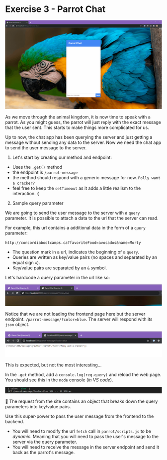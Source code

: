 # Exercise 3 - Parrot Chat

![exercise 3](./lecture/assets/exercise-3.gif)

As we move through the animal kingdom, it is now time to speak with a parrot. As you might guess, the parrot will just reply with the exact message that the user sent. This starts to make things more complicated for us.

Up to now, the chat app has been querying the server and just getting a message without sending any data to the server. Now we need the chat app to send the user message to the server.

1. Let's start by creating our method and endpoint:

- Uses the `.get()` method
- the endpoint is `/parrot-message`
- the method should respond with a generic message for now. `Polly want a cracker?`
- feel free to keep the `setTimeout` as it adds a little realism to the interaction. :)

2. Sample query parameter

We are going to send the user message to the server with a `query` parameter. It is possible to attach a data to the url that the server can read.

For example, this url contains a additional data in the form of a `query` parameter:

```
http://concordiabootcamps.ca?favoriteFood=avocados&name=Morty
```

- The question mark in a url, indicates the beginning of a `query`.
- Queries are written as key/value pairs (no spaces and separated by an equal sign `=`).
- Key/value pairs are separated by an `&` symbol.

Let's hardcode a query parameter in the url like so:

![exercise 3 query params](../lecture/assets/query-param.png)

Notice that we are not loading the frontend page here but the server endpoint. `/parrot-message/?color=blue`.
The server will respond with its `json` object.

![exercise 3 query params 2](../lecture/assets/query-param-2.png)

This is expected, but not the most interesting...

In the `.get` method, add a `console.log(req.query)` and reload the web page. You should see this in the `node` console (_in VS code_).

![exercise 3 query params 3](../lecture/assets/query-param-3.png)

🤯 The request from the site contains an object that breaks down the query parameters into key/value pairs.

Use this super-power to pass the user message from the frontend to the backend.

- You will need to modify the url `fetch` call in `parrot/scripts.js` to be _dynamic_. Meaning that you will need to pass the user's message to the server via the query parameter.
- You will need to receive the message in the server endpoint and send it back as the parrot's message.
